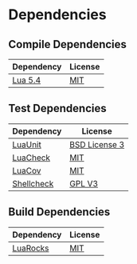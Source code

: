 <!-- @formatter:off -->
# Dependencies

## Compile Dependencies

| Dependency                                            | License                         |
| ----------------------------------------------------- | ------------------------------- |
| [Lua 5.4][lua]                                        | [MIT][mit]                      |

## Test Dependencies

| Dependency                                            | License                         |
| ----------------------------------------------------- | ------------------------------- |
| [LuaUnit][luaunit]                                    | [BSD License 3][bsd]            |
| [LuaCheck][luacheck]                                  | [MIT][mit]                      |
| [LuaCov][luacov]                                      | [MIT][mit]                      |
| [Shellcheck][shellcheck]                              | [GPL V3][gpl3]                  |

## Build Dependencies

| Dependency                                            | License                         |
| ----------------------------------------------------- | ------------------------------- |
| [LuaRocks][luarocks]                                  | [MIT][mit]                      |

[lua]: https://www.lua.org/
[luacheck]: https://github.com/mpeterv/luacheck
[luacov]: https://keplerproject.github.io/luacov/
[luarocks]: https://luarocks.org/
[luaunit]: https://github.com/bluebird75/luaunit
[shellcheck]: https://www.shellcheck.net/

[gpl3]: https://www.gnu.org/licenses/gpl-3.0.en.html
[mit]: https://opensource.org/licenses/MIT
[bsd]: http://opensource.org/licenses/BSD-3-Clause